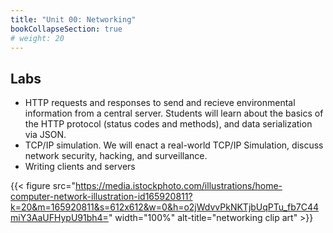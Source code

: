```yaml
---
title: "Unit 00: Networking" 
bookCollapseSection: true
# weight: 20
---
```



## Labs

- HTTP requests and responses to send and recieve environmental information from a
central server. Students will learn about the basics of the HTTP  protocol (status
codes and methods), and data serialization via JSON.
- TCP/IP simulation. We will enact a real-world TCP/IP Simulation, discuss network
security, hacking, and surveillance.
- Writing clients and servers 





{{< figure src="https://media.istockphoto.com/illustrations/home-computer-network-illustration-id165920811?k=20&m=165920811&s=612x612&w=0&h=o2jWdvvPkNKTjbUqPTu_fb7C44miY3AaUFHypU91bh4=" width="100%" alt-title="networking clip art" >}}
